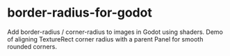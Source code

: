 # border-radius-for-godot
Add border-radius / corner-radius to images in Godot using shaders. Demo of aligning TextureRect corner radius with a parent Panel for smooth rounded corners.
